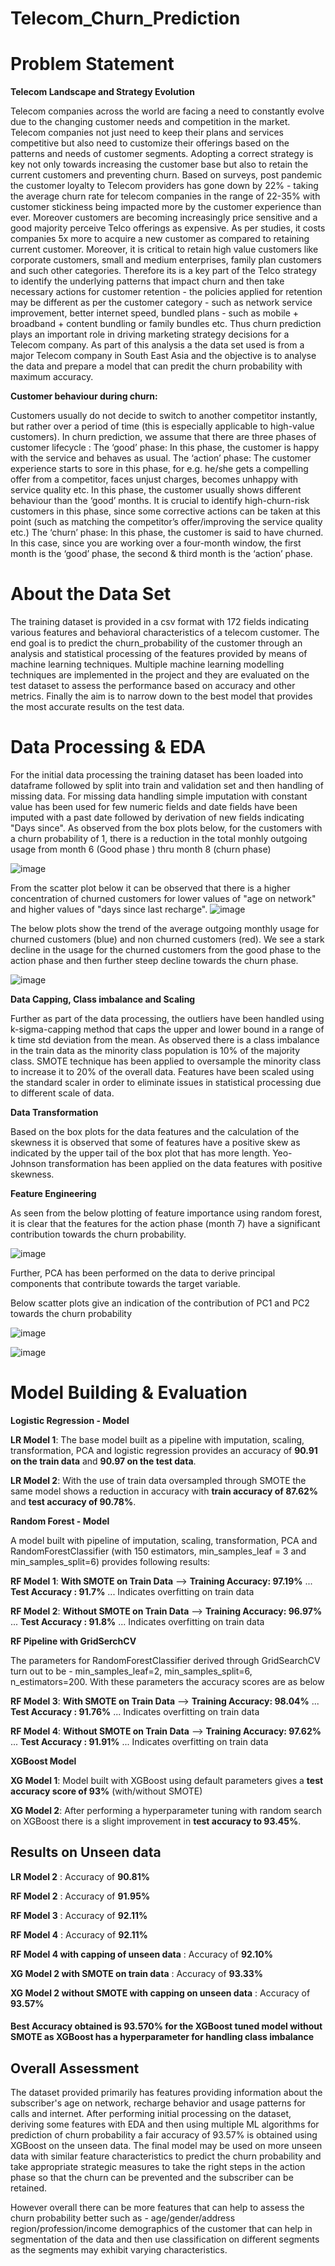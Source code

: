 # Telecom_Churn_Prediction
# Problem Statement
**Telecom Landscape and Strategy Evolution**

Telecom companies across the world are facing a need to constantly evolve due to the changing customer needs and competition in the market. Telecom companies not just need to keep their plans and services competitive but also need to customize their offerings based on the patterns and needs of customer segments. Adopting a correct strategy is key not only towards increasing the customer base but also to retain the current customers and preventing churn. Based on surveys, post pandemic the customer loyalty to Telecom providers has gone down by 22% - taking the average churn rate for telecom companies in the range of 22-35% with customer stickiness being impacted more by the customer experience than ever. Moreover customers are becoming increasingly price sensitive and a good majority perceive Telco offerings as expensive. As per studies, it costs companies 5x more to acquire a new customer as compared to retaining current customer. Moreover, it is critical to retain high value customers like corporate customers, small and medium enterprises, family plan customers and such other categories.
Therefore its is a key part of the Telco strategy to identify the underlying patterns that impact churn and then take necessary actions for customer retention - the policies applied for retention may be different as per the customer category - such as network service improvement, better internet speed, bundled plans - such as mobile + broadband + content bundling or family bundles etc. Thus churn prediction plays an important role in driving marketing strategy decisions for a Telecom company.
As part of this analysis a the data set used is from a major Telecom company in South East Asia and the objective is to analyse the data and prepare a model that can predit the churn probability with maximum accuracy.

**Customer behaviour during churn:**

Customers usually do not decide to switch to another competitor instantly, but rather over a period of time (this is especially applicable to high-value customers). In churn prediction, we assume that there are three phases of customer lifecycle :
The ‘good’ phase: In this phase, the customer is happy with the service and behaves as usual.
The ‘action’ phase: The customer experience starts to sore in this phase, for e.g. he/she gets a compelling offer from a competitor, faces unjust charges, becomes unhappy with service quality etc. In this phase, the customer usually shows different behaviour than the ‘good’ months. It is crucial to identify high-churn-risk customers in this phase, since some corrective actions can be taken at this point (such as matching the competitor’s offer/improving the service quality etc.)
The ‘churn’ phase: In this phase, the customer is said to have churned. In this case, since you are working over a four-month window, the first month is the ‘good’ phase, the second & third month is the ‘action’ phase.

# About the Data Set
The training dataset is provided in a csv format with 172 fields indicating various features and behavioral characteristics of a telecom customer. The end goal is to predict the churn_probability of the customer through an analysis and statistical processing of the features provided by means of machine learning techniques. Multiple machine learning modelling techniques are implemented in the project and they are evaluated on the test dataset to assess the performance based on accuracy and other metrics. Finally the aim is to narrow down to the best model that provides the most accurate results on the test data.

# Data Processing & EDA
For the initial data processing the training dataset has been loaded into dataframe followed by split into train and validation set and then handling of missing data. For missing data handling simple imputation with constant value has been used for few numeric fields and date fields have been imputed with a past date followed by derivation of new fields indicating "Days since".
As observed from the box plots below, for the customers with a churn probability of 1, there is a reduction in the total monhly outgoing usage from month 6 (Good phase ) thru month 8 (churn phase)

![image](https://github.com/user-attachments/assets/01473fd7-1c37-45d6-ab50-88668c597120)

From the scatter plot below it can be observed that there is a higher concentration of churned customers for lower values of "age on network" and higher values of "days since last recharge".
![image](https://github.com/user-attachments/assets/c9599eb0-5ced-4ccc-9dad-ee25c121f04e)

The below plots show the trend of the average outgoing monthly usage for churned customers (blue) and non churned customers (red). We see a stark decline in the usage for the churned customers from the good phase to the action phase and then further steep decline towards the churn phase.

![image](https://github.com/user-attachments/assets/ed1efdae-772c-4c5c-82e5-e563876f63d2)

**Data Capping, Class imbalance and Scaling**

Further as part of the data processing, the outliers have been handled using k-sigma-capping method that caps the upper and lower bound in a range of k time std deviation from the mean.
As observed there is a class imbalance in the train data as the minority class population is 10% of the majority class. SMOTE technique has been applied to oversample the minority class to increase it to 20% of the overall data.
Features have been scaled using the standard scaler in order to eliminate issues in statistical processing due to different scale of data. 

**Data Transformation**

Based on the box plots for the data features and the calculation of the skewness it is observed that some of features have a positive skew as indicated by the upper tail of the box plot that has more length. Yeo-Johnson transformation has been applied on the data features with positive skewness. 

**Feature Engineering**

As seen from the below plotting of feature importance using random forest, it is clear that the features for the action phase (month 7) have a significant contribution towards the churn probability.

![image](https://github.com/user-attachments/assets/8f571ea5-8243-4297-9b38-975bc4490e91)

Further, PCA has been performed on the data to derive principal components that contribute towards the target variable.

Below scatter plots give an indication of the contribution of PC1 and PC2 towards the churn probability

![image](https://github.com/user-attachments/assets/4d42ad16-0fab-42a4-a418-4c9f29d7db72)

![image](https://github.com/user-attachments/assets/6f507c1c-9ee3-4d1f-bb35-a3ec93a065ae)


# Model Building & Evaluation

**Logistic Regression - Model**

**LR Model 1**: The base model built as a pipeline with imputation, scaling, transformation, PCA and logistic regression provides an accuracy of **90.91 on the train data** and **90.97 on the test data**.

**LR Model 2**: With the use of train data oversampled through SMOTE the same model shows a reduction in accuracy with **train accuracy of 87.62%** and **test accuracy of 90.78%**.

**Random Forest - Model**

A model built with pipeline of imputation, scaling, transformation, PCA and RandomForestClassifier (with 150 estimators, min_samples_leaf = 3 and min_samples_split=6) provides following results:

**RF Model 1**: **With SMOTE on Train Data** --> **Training Accuracy: 97.19%** ... **Test Accuracy : 91.7%** ... Indicates overfitting on train data

**RF Model 2**: **Without SMOTE on Train Data** --> **Training Accuracy: 96.97%** ... **Test Accuracy : 91.8%** ... Indicates overfitting on train data

**RF Pipeline with GridSerchCV**

The parameters for RandomForestClassifier derived through GridSearchCV turn out to be - min_samples_leaf=2, min_samples_split=6, n_estimators=200.
With these parameters the accuracy scores are as below

**RF Model 3**: **With SMOTE on Train Data** --> **Training Accuracy: 98.04%** ... **Test Accuracy : 91.76%** ... Indicates overfitting on train data

**RF Model 4**: **Without SMOTE on Train Data** --> **Training Accuracy: 97.62%** ... **Test Accuracy : 91.91%** ... Indicates overfitting on train data

**XGBoost Model**

**XG Model 1**: Model built with XGBoost using default parameters gives a **test accuracy score of 93%** (with/without SMOTE)

**XG Model 2**: After performing a hyperparameter tuning with random search on XGBoost there is a slight improvement in **test accuracy to 93.45%**.

## Results on Unseen data

**LR Model 2** : Accuracy of **90.81%**

**RF Model 2** : Accuracy of **91.95%**

**RF Model 3** : Accuracy of **92.11%**

**RF Model 4** : Accuracy of **92.11%**

**RF Model 4 with capping of unseen data** : Accuracy of **92.10%**

**XG Model 2 with SMOTE on train data** : Accuracy of **93.33%**

**XG Model 2 without SMOTE with capping on unseen data** : Accuracy of **93.57%**

#### Best Accuracy obtained is 93.570% for the XGBoost tuned model without SMOTE as XGBoost has a hyperparameter for handling class imbalance

## Overall Assessment

The dataset provided primarily has features providing information about the subscriber's age on network, recharge behavior and usage patterns for calls and internet. After performing initial processing on the dataset, deriving some features with EDA and then using multiple ML algorithms for prediction of churn probability a fair accuracy of 93.57% is obtained using XGBoost on the unseen data. The final model may be used on more unseen data with similar feature characteristics to predict the churn probability and take appropriate strategic measures to take the right steps in the action phase so that the churn can be prevented and the subscriber can be retained. 

However overall there can be more features that can help to assess the churn probability better such as - age/gender/address region/profession/income demographics of the customer that can help in segmentation of the data and then use classification on different segments as the segments may exhibit varying characteristics. 

